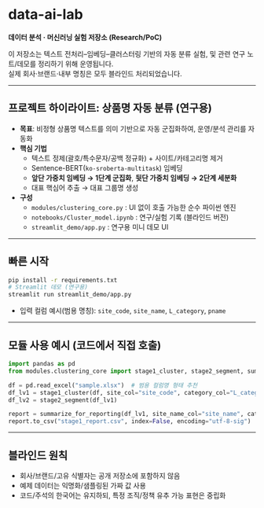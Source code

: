 # data-ai-lab

**데이터 분석 · 머신러닝 실험 저장소 (Research/PoC)**

이 저장소는 텍스트 전처리–임베딩–클러스터링 기반의 자동 분류 실험,
및 관련 연구 노트/데모를 정리하기 위해 운영됩니다.  
실제 회사·브랜드·내부 명칭은 모두 블라인드 처리되었습니다.

---

##  프로젝트 하이라이트: 상품명 자동 분류 (연구용)

- **목표**: 비정형 상품명 텍스트를 의미 기반으로 자동 군집화하여, 운영/분석 관리를 자동화
- **핵심 기법**
  - 텍스트 정제(괄호/특수문자/공백 정규화) + 사이트/카테고리명 제거
  - Sentence-BERT(`ko-sroberta-multitask`) 임베딩
  - **앞단 가중치 임베딩 → 1단계 군집화**, **뒷단 가중치 임베딩 → 2단계 세분화**
  - 대표 핵심어 추출 → 대표 그룹명 생성
- **구성**
  - `modules/clustering_core.py` : UI 없이 호출 가능한 순수 파이썬 엔진
  - `notebooks/Cluster_model.ipynb` : 연구/실험 기록 (블라인드 버전)
  - `streamlit_demo/app.py` : 연구용 미니 데모 UI

---

##  빠른 시작

```bash
pip install -r requirements.txt
# Streamlit 데모 (연구용)
streamlit run streamlit_demo/app.py
```

- 입력 컬럼 예시(범용 명칭): `site_code`, `site_name`, `L_category`, `pname`

---

##  모듈 사용 예시 (코드에서 직접 호출)

```python
import pandas as pd
from modules.clustering_core import stage1_cluster, stage2_segment, summarize_for_reporting

df = pd.read_excel("sample.xlsx")  # 범용 컬럼명 형태 추천
df_lv1 = stage1_cluster(df, site_col="site_code", category_col="L_category", site_name_col="site_name", pname_col="pname")
df_lv2 = stage2_segment(df_lv1)

report = summarize_for_reporting(df_lv1, site_name_col="site_name", category_col="L_category", pname_col="pname")
report.to_csv("stage1_report.csv", index=False, encoding="utf-8-sig")
```

---

##  블라인드 원칙
- 회사/브랜드/고유 식별자는 공개 저장소에 포함하지 않음
- 예제 데이터는 익명화/샘플링된 가짜 값 사용
- 코드/주석의 한국어는 유지하되, 특정 조직/정책 유추 가능 표현은 중립화